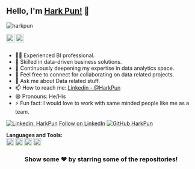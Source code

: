 ## Hello, I'm [Hark Pun!](https://github.com/harkpun) 👋

<p align="left"> <img src="https://komarev.com/ghpvc/?username=iamhark&label=Views&color=blue&style=plastic" alt="harkpun" /> </p>


<a href="https://www.linkedin.com/in/harkpun/">
  <img align="left" alt="Hark's Linkdein" width="22px" src="https://cdn.jsdelivr.net/npm/simple-icons@v3/icons/linkedin.svg" />
</a>
<a href="https://github.com/harkpun">
  <img align="left" alt="Hark's Github" width="22px" src="https://cdn.jsdelivr.net/npm/simple-icons@v3/icons/github.svg" />
</a>

<br/>
<br/>


- 🧑‍🎓 Experienced BI professional.
- 🧐 Skilled in data-driven business solutions.
- 🌱 Continuously deepening my expertise in data analytics space.
- 👯 Feel free to connect for collaborating on data related projects.
- 💬 Ask me about Data related stuff.
- 📫 How to reach me: [Linkedin - @HarkPun](https://www.linkedin.com/in/harkpun/)
- 😄 Pronouns: He/His
- ⚡ Fun fact: I would love to work with same minded people like me as a team.

[![Linkedin: HarkPun](https://img.shields.io/badge/-HarkPun-blue?style=flat-square&logo=Linkedin&logoColor=white&link=https://www.linkedin.com/in/harkpun/)](https://www.linkedin.com/in/harkpun/)
<a class="libutton" href="https://www.linkedin.com/comm/mynetwork/discovery-see-all?usecase=PEOPLE_FOLLOWS&followMember=harkpun" target="_blank">Follow on LinkedIn</a>
[![GitHub HarkPun](https://img.shields.io/github/followers/iamhark?label=follow&style=social)](https://github.com/harkpun)


**Languages and Tools:**  
<code><img height="20" src="https://static-00.iconduck.com/assets.00/ms-excel-icon-512x449-ciy30awz.png"></code>
<code><img height="20" src="https://static-00.iconduck.com/assets.00/power-bi-icon-1536x2048-0xah5g2o.png"></code>
<code><img height="20" src="https://www.pngitem.com/pimgs/m/197-1973343_sql-database-icon-png-transparent-png.png"></code>
<code><img height="20" src="https://static-00.iconduck.com/assets.00/python-icon-512x509-pb65l7gl.png"></code>


<div align="center">

### Show some ❤️ by starring some of the repositories!

